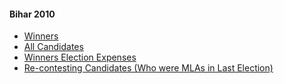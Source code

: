#### Bihar 2010
  * [Winners](https://www.myneta.info/bih2010/index.php?action=show_winners&sort=default)
  * [All Candidates](https://www.myneta.info/bih2010/)
  * [Winners Election Expenses](https://www.myneta.info/bih2010/index.php?action=showWinnersExpense&sortExp=default)
  * [ Re-contesting Candidates (Who were MLAs in Last Election)](https://www.myneta.info/bih2010/index.php?action=recontestAssetsComparison)